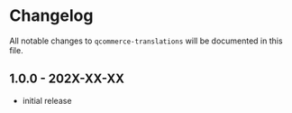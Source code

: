 # Changelog

All notable changes to `qcommerce-translations` will be documented in this file.

## 1.0.0 - 202X-XX-XX

- initial release
